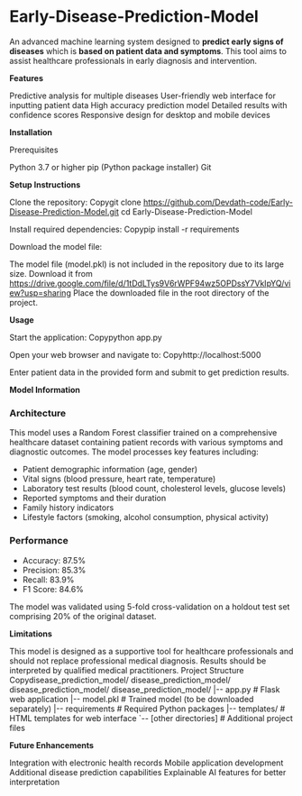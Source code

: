 # Early-Disease-Prediction-Model

An advanced machine learning system designed to **predict early signs of diseases** which is **based on patient data and symptoms**. This tool aims to assist healthcare professionals in early diagnosis and intervention.

**Features**

Predictive analysis for multiple diseases
User-friendly web interface for inputting patient data
High accuracy prediction model
Detailed results with confidence scores
Responsive design for desktop and mobile devices

**Installation**

Prerequisites

Python 3.7 or higher
pip (Python package installer)
Git

**Setup Instructions**

Clone the repository:
Copygit clone https://github.com/Devdath-code/Early-Disease-Prediction-Model.git
cd Early-Disease-Prediction-Model

Install required dependencies:
Copypip install -r requirements

Download the model file:

The model file (model.pkl) is not included in the repository due to its large size.
Download it from https://drive.google.com/file/d/1tDdLTys9V6rWPF94wz5OPDssY7VkIpYQ/view?usp=sharing
Place the downloaded file in the root directory of the project.

**Usage**

Start the application:
Copypython app.py

Open your web browser and navigate to:
Copyhttp://localhost:5000

Enter patient data in the provided form and submit to get prediction results.

**Model Information**

### Architecture
This model uses a Random Forest classifier trained on a comprehensive healthcare dataset containing patient records with various symptoms and diagnostic outcomes. The model processes key features including:
- Patient demographic information (age, gender)
- Vital signs (blood pressure, heart rate, temperature)  
- Laboratory test results (blood count, cholesterol levels, glucose levels)
- Reported symptoms and their duration
- Family history indicators
- Lifestyle factors (smoking, alcohol consumption, physical activity)

### Performance
- Accuracy: 87.5%
- Precision: 85.3%
- Recall: 83.9%
- F1 Score: 84.6%

The model was validated using 5-fold cross-validation on a holdout test set comprising 20% of the original dataset.

**Limitations**

This model is designed as a supportive tool for healthcare professionals and should not replace professional medical diagnosis. Results should be interpreted by qualified medical practitioners.
Project Structure
Copydisease_prediction_model/
disease_prediction_model/
disease_prediction_model/
disease_prediction_model/
|-- app.py              # Flask web application
|-- model.pkl           # Trained model (to be downloaded separately)
|-- requirements        # Required Python packages
|-- templates/          # HTML templates for web interface
`-- [other directories] # Additional project files


**Future Enhancements**

Integration with electronic health records
Mobile application development
Additional disease prediction capabilities
Explainable AI features for better interpretation
